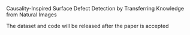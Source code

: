 Causality-Inspired Surface Defect Detection by Transferring Knowledge from Natural Images

The dataset and code will be released after the paper is accepted
